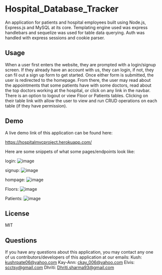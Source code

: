 # Hospital_Database_Tracker
An application for patients and hospital employees built using Node.js, Express.js and MySQL at its core. Templating engine used was express handlebars and sequelize was used for table data querying. Auth was handled with express sessions and cookie parser.

## Usage
When a user first enters the website, they are prompted with a login/signup screen. If they already have an account with us, they can login, if not, they can fil out a sign up form to get started. Once either form is submitted, the user is redirected to the homepage. From there, the user may read about the appointments that some patients have with some doctors, read about the top doctors working at the hospital, or click on any link in the navbar. There is an option to logout or view Floor or Patients tables. Clicking on their table link with allow the user to view and run CRUD operations on each table (if they have permission).

## Demo
A live demo link of this application can be found here: 

https://hospitalmvcproject.herokuapp.com/

Here are some snippets of what some pages/endpoints look like:

login:
![image](https://user-images.githubusercontent.com/80120484/207736666-ff7b2499-57f0-4670-95da-9c7251f722ec.png)


signup:
![image](https://user-images.githubusercontent.com/80120484/207736711-4bc9a976-2683-420f-8c6e-878b07c324c7.png)


hompage:
![image](https://user-images.githubusercontent.com/80120484/207737361-fdb9167a-bcb7-4e3a-9412-1b678c423b4f.png)

Floors:
![image](https://user-images.githubusercontent.com/80120484/207737413-90c83447-473b-4cad-bf18-9bc501ab656c.png)

Patients:
![image](https://user-images.githubusercontent.com/80120484/207737469-66169b1a-cd90-4a42-9392-7c5b8b3a1ad4.png)

## License
MIT

## Questions
If you have any questions about this application, you may contact any one of us contributors/developers of this application at our emails:
Kush: kushrpate06@yahoo.com
Kay-Ann: ckay_006@yahoo.com
Elvis: scctsy@gmail.com
Dhriti: Dhriti.sharma93@gmail.com
